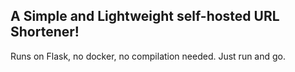 ## A Simple and Lightweight self-hosted URL Shortener!

Runs on Flask, no docker, no compilation needed. Just run and go.
